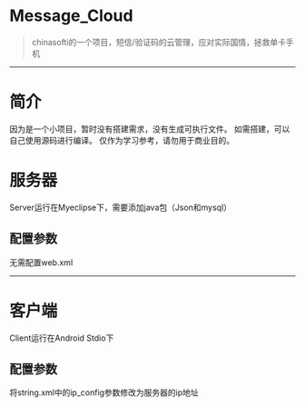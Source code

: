 # Message_Cloud
>chinasofti的一个项目，短信/验证码的云管理，应对实际国情，拯救单卡手机

***
# 简介
因为是一个小项目，暂时没有搭建需求，没有生成可执行文件。
如需搭建，可以自己使用源码进行编译。
仅作为学习参考，请勿用于商业目的。

# 服务器
Server运行在Myeclipse下，需要添加java包（Json和mysql）
## 配置参数
 无需配置web.xml
***

# 客户端
Client运行在Android Stdio下
## 配置参数
 将string.xml中的ip_config参数修改为服务器的ip地址
